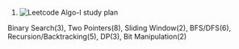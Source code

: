 1. ![Leetcode Algo-I study plan](https://leetcode.com/study-plan/algorithm/)
<!-- 12/3 -  -->
Binary Search(3), Two Pointers(8), Sliding Window(2), BFS/DFS(6), Recursion/Backtracking(5), DP(3), Bit Manipulation(2)
